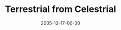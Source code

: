 ---
layout: message
category: message
series: "An Unexpected Interruption of Scandalous Love"
title: "Terrestrial from Celestrial"
date: 2005-12-17-00-00
message_id: 89
audio: "http://s3.amazonaws.com/crossroads-media/message/audio/AUIOSL_03_12-18-05_Terrestrial_from_Celestial.mp3"
audio-duration: "43:17"
explicit: false
---